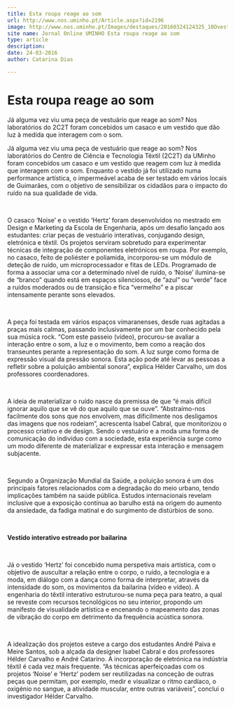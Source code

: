```yaml
---
title: Esta roupa reage ao som
url: http://www.nos.uminho.pt/Article.aspx?id=2196
image: http://www.nos.uminho.pt/Images/destaques/20160324124325_10OvestidoHertzfoidesenhadopelaalunaMeireSantos.jpg
site name: Jornal Online UMINHO Esta roupa reage ao som
type: article
description: 
date: 24-03-2016
author: Catarina Dias

---
```

# Esta roupa reage ao som


  

Já alguma vez viu uma peça de vestuário que reage ao som? Nos laboratórios do 2C2T foram concebidos um casaco e um vestido que dão luz à medida que interagem com o som. 

Já alguma vez viu uma peça de vestuário que reage ao som? Nos laboratórios do Centro de Ciência e Tecnologia Têxtil (2C2T) da UMinho foram concebidos um casaco e um vestido que reagem com luz à medida que interagem com o som. Enquanto o vestido já foi utilizado numa performance artística, o impermeável acaba de ser testado em vários locais de Guimarães, com o objetivo de sensibilizar os cidadãos para o impacto do ruído na sua qualidade de vida.

 

O casaco ‘Noise’ e o vestido ‘Hertz’ foram desenvolvidos no mestrado em Design e Marketing da Escola de Engenharia, após um desafio lançado aos estudantes: criar peças de vestuário interativas, conjugando design, eletrónica e têxtil. Os projetos serviram sobretudo para experimentar técnicas de integração de componentes eletrónicos em roupa. Por exemplo, no casaco, feito de poliéster e poliamida, incorporou-se um módulo de deteção de ruído, um microprocessador e fitas de LEDs. Programado de forma a associar uma cor a determinado nível de ruído, o ‘Noise’ ilumina-se de “branco” quando está em espaços silenciosos, de “azul” ou “verde” face a ruídos moderados ou de transição e fica “vermelho” e a piscar intensamente perante sons elevados.

 

A peça foi testada em vários espaços vimaranenses, desde ruas agitadas a praças mais calmas, passando inclusivamente por um bar conhecido pela sua música rock. “Com este passeio (vídeo), procurou-se avaliar a interação entre o som, a luz e o movimento, bem como a reação dos transeuntes perante a representação do som. A luz surge como forma de expressão visual da pressão sonora. Esta ação pode até levar as pessoas a refletir sobre a poluição ambiental sonora”, explica Hélder Carvalho, um dos professores coordenadores. 

 

A ideia de materializar o ruído nasce da premissa de que “é mais difícil ignorar aquilo que se vê do que aquilo que se ouve”. “Abstraímo-nos facilmente dos sons que nos envolvem, mas dificilmente nos desligamos das imagens que nos rodeiam”, acrescenta Isabel Cabral, que monitorizou o processo criativo e de design. Sendo o vestuário e a moda uma forma de comunicação do indivíduo com a sociedade, esta experiência surge como um modo diferente de materializar e expressar esta interação e mensagem subjacente.

 

Segundo a Organização Mundial da Saúde, a poluição sonora é um dos principais fatores relacionados com a degradação do meio urbano, tendo implicações também na saúde pública. Estudos internacionais revelam inclusive que a exposição contínua ao barulho está na origem do aumento da ansiedade, da fadiga matinal e do surgimento de distúrbios de sono.

 

**Vestido interativo estreado por bailarina** 

 

Já o vestido ‘Hertz’ foi concebido numa perspetiva mais artística, com o objetivo de auscultar a relação entre o corpo, o ruído, a tecnologia e a moda, em diálogo com a dança como forma de interpretar, através da intensidade do som, os movimentos da bailarina (vídeo e vídeo). A engenharia do têxtil interativo estruturou-se numa peça para teatro, a qual se reveste com recursos tecnológicos no seu interior, propondo um manifesto de visualidade artística e encenando o mapeamento das zonas de vibração do corpo em detrimento da frequência acústica sonora.

 

A idealização dos projetos esteve a cargo dos estudantes André Paiva e Meire Santos, sob a alçada da designer Isabel Cabral e dos professores Hélder Carvalho e André Catarino. A incorporação de eletrónica na indústria têxtil é cada vez mais frequente. “As técnicas aperfeiçoadas com os projetos ‘Noise’ e ‘Hertz’ podem ser reutilizadas na conceção de outras peças que permitam, por exemplo, medir e visualizar o ritmo cardíaco, o oxigénio no sangue, a atividade muscular, entre outras variáveis”, conclui o investigador Hélder Carvalho.

